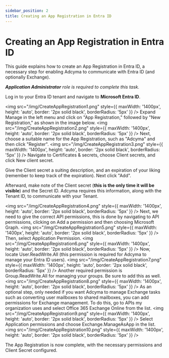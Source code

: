 ```yaml
---
sidebar_position: 2
title: Creating an App Registration in Entra ID
---
```


# Creating an App Registration in Entra ID

This guide explains how to create an App Registration in Entra ID, a necessary step for enabling Adcyma to communicate with Entra ID (and optionally Exchange).

***Application Administrator** role is required to complete this task.*

Log in to your Entra ID tenant and navigate to **Microsoft Entra ID**.

<img src="/img/CreateAppRegistration1.png" style={{ maxWidth: '1400px', height: 'auto', border: '2px solid black', borderRadius: '5px' }} />
Expand Manage in the left menu and click on "App Registration," followed by "New Registration," as shown in the image below.
<img src="/img/CreateAppRegistration2.png" style={{ maxWidth: '1400px', height: 'auto', border: '2px solid black', borderRadius: '5px' }} />
Next, choose a suitable name for the App Registration, such as "Adcyma" and then click "Register".
<img src="/img/CreateAppRegistration3.png" style={{ maxWidth: '1400px', height: 'auto', border: '2px solid black', borderRadius: '5px' }} />
Navigate to Certificates & secrets, choose Client secrets, and click New client secret.

Give the Client secret a suiting description, and an expiration of your liking (remember to keep track of the expiration). Next click "Add".

Afterward, make note of the Client secret (**this is the only time it will be visible**) and the Secret ID. Adcyma requires this information, along with the Tenant ID, to communicate with your Tenant.

<img src="/img/CreateAppRegistration4.png" style={{ maxWidth: '1400px', height: 'auto', border: '2px solid black', borderRadius: '5px' }} />
Next, we need to give the correct API permissions, this is done by navigating to API permissions, clicking on Add a permission and then choosing Microsoft Graph.
<img src="/img/CreateAppRegistration5.png" style={{ maxWidth: '1400px', height: 'auto', border: '2px solid black', borderRadius: '5px' }} />
Then, select Application Permission.
<img src="/img/CreateAppRegistration6.png" style={{ maxWidth: '1400px', height: 'auto', border: '2px solid black', borderRadius: '5px' }} />
Now, locate User.ReadWrite.All (this permission is required for Adcyma to manage your Entra ID users).
<img src="/img/CreateAppRegistration7.png" style={{ maxWidth: '1400px', height: 'auto', border: '2px solid black', borderRadius: '5px' }} />
Another required permission is Group.ReadWrite.All for managing your groups. Be sure to add this as well.
<img src="/img/CreateAppRegistration8.png" style={{ maxWidth: '1400px', height: 'auto', border: '2px solid black', borderRadius: '5px' }} />
As an optional step, only needed if you want Adcyma to manage Exchange tasks such as converting user mailboxes to shared mailboxes, you can add permissions for Exchange management. To do this, go to APIs my organization uses and select Office 365 Exchange Online from the list.
<img src="/img/CreateAppRegistration9.png" style={{ maxWidth: '1400px', height: 'auto', border: '2px solid black', borderRadius: '5px' }} />
Select Application permissions and choose Exchange.ManageAsApp in the list.
<img src="/img/CreateAppRegistration10.png" style={{ maxWidth: '1400px', height: 'auto', border: '2px solid black', borderRadius: '5px' }} />

The App Registration is now complete, with the necessary permissions and Client Secret configured.